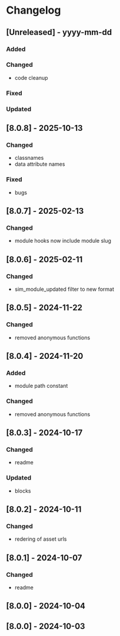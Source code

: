 # Changelog
## [Unreleased] - yyyy-mm-dd

### Added

### Changed
- code cleanup

### Fixed

### Updated

## [8.0.8] - 2025-10-13


### Changed
- classnames
- data attribute names

### Fixed
- bugs

## [8.0.7] - 2025-02-13


### Changed
- module hooks now include module slug

## [8.0.6] - 2025-02-11


### Changed
- sim_module_updated filter to new format

## [8.0.5] - 2024-11-22


### Changed
- removed anonymous functions

## [8.0.4] - 2024-11-20


### Added
- module path constant

### Changed
- removed anonymous functions

## [8.0.3] - 2024-10-17


### Changed
- readme

### Updated
- blocks

## [8.0.2] - 2024-10-11


### Changed
- redering of asset urls

## [8.0.1] - 2024-10-07


### Changed
- readme

## [8.0.0] - 2024-10-04


## [8.0.0] - 2024-10-03
